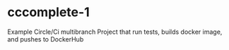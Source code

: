 # cccomplete-1
Example Circle/Ci multibranch Project that run tests, builds docker image, and pushes to DockerHub
